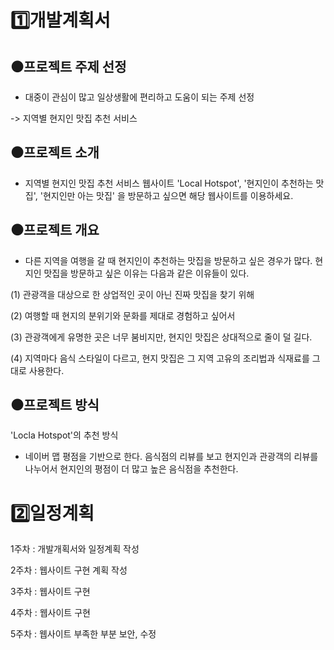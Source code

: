 # 1️⃣개발계획서 
## ⚫프로젝트 주제 선정
- 대중이 관심이 많고 일상생활에 편리하고 도움이 되는 주제 선정
  
-> 지역별 현지인 맛집 추천 서비스

## ⚫프로젝트 소개
- 지역별 현지인 맛집 추천 서비스 웹사이트 'Local Hotspot', '현지인이 추천하는 맛집', '현지인만 아는 맛집' 을 방문하고 싶으면 해당 웹사이트를 이용하세요.


## ⚫프로젝트 개요
- 다른 지역을 여행을 갈 때 현지인이 추천하는 맛집을 방문하고 싶은 경우가 많다. 현지인 맛집을 방문하고 싶은 이유는 다음과 같은 이유들이 있다.

(1) 관광객을 대상으로 한 상업적인 곳이 아닌 진짜 맛집을 찾기 위해

(2) 여행할 때 현지의 분위기와 문화를 제대로 경험하고 싶어서

(3) 관광객에게 유명한 곳은 너무 붐비지만, 현지인 맛집은 상대적으로 줄이 덜 길다.

(4) 지역마다 음식 스타일이 다르고, 현지 맛집은 그 지역 고유의 조리법과 식재료를 그대로 사용한다.


## ⚫프로젝트 방식
 'Locla Hotspot'의 추천 방식
- 네이버 맵 평점을 기반으로 한다. 음식점의 리뷰를 보고 현지인과 관광객의 리뷰를 나누어서 현지인의 평점이 더 많고 높은 음식점을 추천한다.

# 2️⃣일정계획
1주차 : 개발개획서와 일정계획 작성

2주차 : 웹사이트 구현 계획 작성

3주차 : 웹사이트 구현

4주차 : 웹사이트 구현

5주차 : 웹사이트 부족한 부분 보안, 수정

